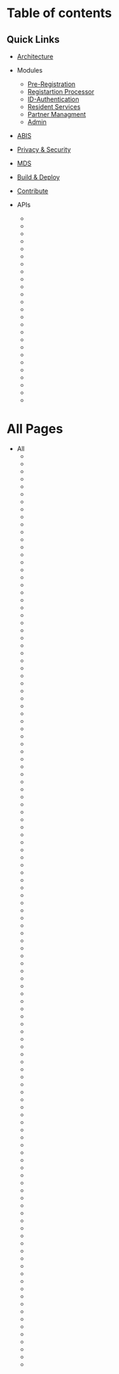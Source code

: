 # Table of contents

## Quick Links 

* [Architecture](MOSIP-Architecture.md)
* Modules
    * [Pre-Registration](Pre-Registration.md)
    * [Registartion Processor](Registration-Processor.md)
    * [ID-Authentication](ID-Authentication.md)
    * [Resident Services](Resident-services.md)
    * [Partner Managment](Partner-Management.md)
    * [Admin](Admin.md)

* [ABIS](Automated-Biometric-Identification-System-(ABIS).md)
* [Privacy & Security](Privacy-and-Security.md)
* [MDS](MOSIP-Device-Service-Specification.md) 
* [Build & Deploy](Build-and-Deploy.md)
* [Contribute](Contributor-Guide.md)
* APIs
    * [](ABIS-APIs.md)
    * [](Admin-APIs.md)
    * []('AuthN-&-AuthZ-APIs.md')
    * [](Biometric-APIs.md)
    * [](Biometric-Functions-API-Specification.md)
    * [](BlacklistedWords-APIs.md)
    * [](Common-APIs.md)
    * [](Device-APIs.md)
    * [](Device-Type-and-Subtype-APIs.md)
    * [](Document-APIs.md)
    * [](Holiday-APIs.md)
    * [](ID-Authentication-APIs.md)
    * [](ID-Repository-API.md)
    * [](Kernel-APIs.md)
    * [](Machine-APIs.md)
    * [](MOSIP-Biometric-APIs.md)
    * [](MOSIP-REST-API-guidelines.md)
    * [](Packet-APIs.md)
    * [](Partner-Management-Service-APIs.md)
    * [](Pre-Registration-APIs.md)
    * [](Registration-Center-APIs.md)
    * [](Registration-Processor-APIs.md)
    * [](Resident-Service-APIs.md)
    * [](Template-APIs.md)
    * [](Zone-APIs.md)

# All Pages 
* All
    * [](ABIS-APIs.md)
    * [](Admin-APIs.md)
    * [](Admin.md)
    * [](Apache-Directory-Studio-user-guide.md)
    * [](ApacheDs-Server-installation-and-config.md)
    * [](Audit-Manager.md)
    * [](Auth-Adapter.md)
    * [](Auth-Angular-User-Guide.md)
    * [](Authentication-and-Authorization.md)
    * [](Auth-Implementation.md)
    * []('AuthN-&-AuthZ-APIs.md')
    * [](Auth-SpringBoot-User-Guide.md)
    * []('Automated-Biometric-Identification-System-(ABIS).md')
    * [](Biometric-APIs.md)
    * [](Biometric-Functions-API-Specification.md)
    * [](BlacklistedWords-APIs.md)
    * [](Build-and-Deploy.md)
    * [](CBEFF-XML-Sample.md)
    * [](Code-of-Conduct.md)
    * [](Common-APIs.md)
    * [](Contributor-Guide.md)
    * [](Customisations-for-a-Country.md)
    * [](Data-Model-Naming-Standards.md)
    * [](Device-APIs.md)
    * [](Device-Integration-Specifications.md)
    * [](Device-Management.md)
    * [](Device-Type-and-Subtype-APIs.md)
    * [](Document-APIs.md)
    * [](Encryption-in-DTO-layer.md)
    * [](First-User-Registration-and-Onboarding.md)
    * [](FRS-Administrator-Services.md)
    * [](FRS-Authentication-Services.md)
    * [](FRS-Common-Services.md)
    * [](FRS-Data-Services.md)
    * [](FRS-ID-Repository.md)
    * [](FRS-Master-Data-Services.md)
    * [](FRS-MISP-Self-Service-Portal.md)
    * [](FRS-MOSIP-Sub-Systems.md)
    * [](FRS-Partner-Management.md)
    * [](FRS-PMS.md)
    * [](FRS-Registration-Services.md)
    * [](FRS-Resident-Services.md)
    * []('Functional-Requirement-Specification-(FRS).md')
    * [](Github-Workflow.md)
    * [](Guidelines-for-Adding-Centers,-Machine,-User-and-Devices.md)
    * [](Guide-to-configure-MOSIP-for-Real-Biometrics.md)
    * []('Hardware-Security-Module-(HSM)-Specifications.md')
    * [](Hardware-Sizing.md)
    * [](Holiday-APIs.md)
    * [](Home.md)
    * [](ID-Authentication-APIs.md)
    * [](ID-Authentication-Dependencies.md)
    * [](ID-Authentication.md)
    * [](ID-Repository-API.md)
    * [](ID-Repository-Dependencies.md)
    * [](ID-Repository.md)
    * [](Interdependent-components-and-services.md)
    * [](Issue-Reporting-Guideline.md)
    * [](Kernel-APIs.md)
    * [](Kernel.md)
    * [](Machine-APIs.md)
    * [](Masterdata-generic-api-spec.md)
    * [](Masterdata-generic.md)
    * [](MOSIP-Architecture.md)
    * [](MOSIP-Architecture-Principles.md)
    * [](MOSIP-Biometric-APIs.md)
    * [](MOSIP-Biometric-Data-Specifications.md)
    * [](MOSIP-Configuration-Server.md)
    * [](MOSIP-Data-Architecture.md)
    * [](MOSIP-Data-Model.md)
    * [](MOSIP-Device-Service-Specification.md)
    * [](MOSIP-ID-Object-Definition.md)
    * [](MOSIP-Java-Coding-Standards.md)
    * [](MOSIP--Partner-Secure-Communication.md)
    * [](MOSIP-Releases.md)
    * [](MOSIP-REST-API-guidelines.md)
    * [](Packet-APIs.md)
    * [](Partner-Management.md)
    * [](Partner-Management-Service-APIs.md)
    * [](Platform-Documentation.md)
    * [](Pre-Registration-APIs.md)
    * [](Pre-Registration-Functionality.md)
    * [](Pre-Registration.md)
    * [](Pre-Registration-UI-Developer-Environment-Setup.md)
    * [](Privacy-and-Security.md)
    * [](Reg-client-implementation.md)
    * [](Registration-Center-APIs.md)
    * [](Registration-Client.md)
    * [](Registration-client---Real-bio-metric-service-integration.md)
    * [](Registration-Client-Setup.md)
    * [](Registration-Client-UI-Developer-Document.md)
    * [](Registration-Packet.md)
    * [](Registration-Processor-APIs.md)
    * [](Registration-Processor-Functionality.md)
    * [](Registration-Processor.md)
    * [](Release-Notes---0.12.15.md)
    * [](Release-Notes---0.9.0.md)
    * [](Release-Notes---1.0.0.md)
    * [](Release-Notes---1.0.5.md)
    * [](Release-Notes---1.0.6.md)
    * [](Resident-Service-APIs.md)
    * [](Resident-services.md)
    * [](Roadmap-Activities.md)
    * [](Roadmap.md)
    * [](Security-Tools.md)
    * [](Steps-to-Install-and-config-LDAP.md)
    * [](Steps-to-Install-and-configuration-HDFS.md)
    * [](Steps-to-Install-and-use-PostgreSql-Version-10.2-on-RHEL-7.5.md)
    * [](Steps-to-Install-Clam-AntiVirus-Version-0.101.0.md)
    * [](Steps-to-install-Keycloak-standalone-server.md)
    * [](Steps-to-Register-a-Device.md)
    * [](syncapi-generic-api.md)
    * [](syncapi-generic-api-spec.md)
    * [](Technology-Stack.md)
    * [](Template-APIs.md)
    * [](Tester-Documentation.md)
    * [](Testing-Attachments---Kernel.md)
    * [](Test-Rig-Design.md)
    * [](UIN-and-VID-Generation-Service.md)
    * [](VID-Generator.md)
    * [](Zone-APIs.md)








